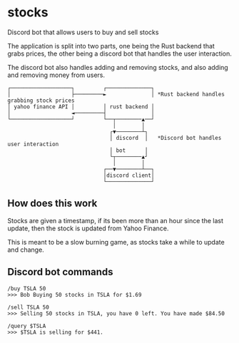 # stocks

Discord bot that allows users to buy and sell stocks

The application is split into two parts, one being the Rust backend that grabs prices,
the other being a discord bot that handles the user interaction.

The discord bot also handles adding and removing stocks, and also adding and removing money from users.
```
┌───────────────────┐         ┌──────────────┐                                            
│                   ├─────────►              │ *Rust backend handles grabbing stock prices
│ yahoo finance API │         │ rust backend │                                            
│                   ◄─────────┤              │                                            
└───────────────────┘         └──┬────────▲──┘                                            
                                 │        │                                               
                                ┌▼────────┴┐                                              
                                │ discord  │   *Discord bot handles user interaction      
                                │ bot      │                                              
                                └┬────────▲┘                                              
                                 │        │                                               
                              ┌──▼────────┴──┐                                            
                              │discord client│                                            
                              └──────────────┘
```
## How does this work

Stocks are given a timestamp, if its been more than an hour since the last update,
then the stock is updated from Yahoo Finance.

This is meant to be a slow burning game, as stocks take a while to update and change.

## Discord bot commands
```
/buy TSLA 50
>>> Bob Buying 50 stocks in TSLA for $1.69

/sell TSLA 50
>>> Selling 50 stocks in TSLA, you have 0 left. You have made $84.50

/query $TSLA
>>> $TSLA is selling for $441.
```
